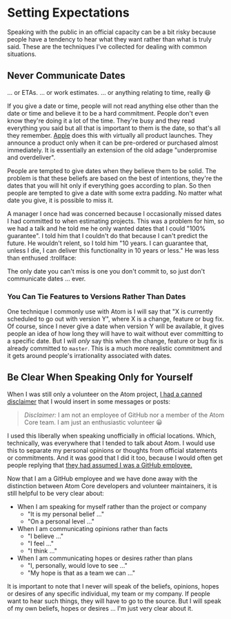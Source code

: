 # Setting Expectations

Speaking with the public in an official capacity can be a bit risky because people have a tendency to hear what they want rather than what is truly said. These are the techniques I've collected for dealing with common situations.

## Never Communicate Dates

... or ETAs. ... or work estimates. ... or anything relating to time, really :laughing:

If you give a date or time, people will not read anything else other than the date or time and believe it to be a hard commitment. People don't even know they're doing it a lot of the time. They're busy and they read everything you said but all that is important to them is the date, so that's all they remember. [Apple](http://www.apple.com) does this with virtually all product launches. They announce a product only when it can be pre-ordered or purchased almost immediately. It is essentially an extension of the old adage "underpromise and overdeliver".

People are tempted to give dates when they believe them to be solid. The problem is that these beliefs are based on the best of intentions, they're the dates that you will hit only if everything goes according to plan. So then people are tempted to give a date with some extra padding. No matter what date you give, it is possible to miss it.

A manager I once had was concerned because I occasionally missed dates I had committed to when estimating projects. This was a problem for him, so we had a talk and he told me he only wanted dates that I could "100% guarantee". I told him that I couldn't do that because I can't predict the future. He wouldn't relent, so I told him "10 years. I can guarantee that, unless I die, I can deliver this functionality in 10 years or less." He was less than enthused :trollface:

The only date you can't miss is one you don't commit to, so just don't communicate dates ... ever.

### You Can Tie Features to Versions Rather Than Dates

One technique I commonly use with Atom is I will say that "X is currently scheduled to go out with version Y", where X is a change, feature or bug fix. Of course, since I never give a date when version Y will be available, it gives people an idea of how long they will have to wait without ever committing to a specific date. But I will _only_ say this when the change, feature or bug fix is already committed to `master`. This is a much more realistic commitment and it gets around people's irrationality associated with dates.

## Be Clear When Speaking Only for Yourself

When I was still only a volunteer on the Atom project, [I had a canned disclaimer](https://discuss.atom.io/t/why-is-atom-so-slow/11376/13?u=leedohm) that I would insert in some messages or posts:

> _Disclaimer:_ I am not an employee of GitHub nor a member of the Atom Core team. I am just an enthusiastic volunteer :grinning:

I used this liberally when speaking unofficially in official locations. Which, technically, was everywhere that I tended to talk about Atom. I would use this to separate my personal opinions or thoughts from official statements or commitments. And it was good that I did it too, because I would often get people replying that [they had assumed I was a GitHub employee.](https://discuss.atom.io/t/tabulators-are-not-aligned-correctly/6182/8?u=leedohm)

Now that I am a GitHub employee and we have done away with the distinction between Atom Core developers and volunteer maintainers, it is still helpful to be very clear about:

* When I am speaking for myself rather than the project or company
    * "It is my personal belief ..."
    * "On a personal level ..."
* When I am communicating opinions rather than facts
    * "I believe ..."
    * "I feel ..."
    * "I think ..."
* When I am communicating hopes or desires rather than plans
    * "I, personally, would love to see ..."
    * "My hope is that as a team we can ..."

It is important to note that I never will speak of the beliefs, opinions, hopes or desires of any specific individual, my team or my company. If people want to hear such things, they will have to go to the source. But I will speak of my own beliefs, hopes or desires ... I'm just very clear about it.
